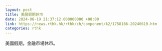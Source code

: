 ```yaml
---
layout: post
title: 美股假期休市
date: 2024-06-19 21:37:12.000000000 +08:00
link: https://news.rthk.hk/rthk/ch/component/k2/1758186-20240619.htm
categories: rthk
---
```


美國假期，金融市場休市。
